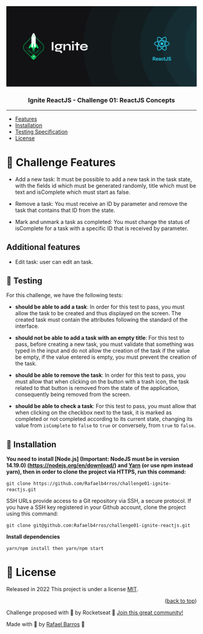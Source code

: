 <div align="center">
    <img src="./public/images/ignite.png" alt="Ignite" width="1000">
</div>

<h3 align="center"> 
   Ignite ReactJS - Challenge 01: ReactJS Concepts
</h3>

---

- [Features](#rocket-features)
- [Installation](#construction_worker-installation)
- [Testing Specification](#syringe-TestingSpecification)
- [License](#closed_book-license)

# :rocket: Challenge Features

- Add a new task: It must be possible to add a new task in the task state, with the fields id which must be generated randomly, title which must be text and isComplete which must start as false.

- Remove a task: You must receive an ID by parameter and remove the task that contains that ID from the state.

- Mark and unmark a task as completed: You must change the status of isComplete for a task with a specific ID that is received by parameter.

## Additional features

- Edit task: user can edit an task.

## :syringe: Testing

For this challenge, we have the following tests:

- **should be able to add a task**: In order for this test to pass, you must allow the task to be created and thus displayed on the screen. The created task must contain the attributes following the standard of the interface.

- **should not be able to add a task with an empty title**: For this test to pass, before creating a new task, you must validate that something was typed in the input and do not allow the creation of the task if the value be empty, if the value entered is empty, you must prevent the creation of the task.

- **should be able to remove the task**: In order for this test to pass, you must allow that when clicking on the button with a trash icon, the task related to that button is removed from the state of the application, consequently being removed from the screen.

- **should be able to check a task**: For this test to pass, you must allow that when clicking on the checkbox next to the task, it is marked as completed or not completed according to its current state, changing its value from `isComplete` to `false` to `true` or conversely, from `true` to `false`.

## :construction_worker: Installation

**You need to install [Node.js] (Important: NodeJS must be in version 14.19.0) (https://nodejs.org/en/download/) and [Yarn](https://yarnpkg.com/) (or use npm instead yarn), then in order to clone the project via HTTPS, run this command:**

```
git clone https://github.com/Rafaelb4rros/challenge01-ignite-reactjs.git
```

SSH URLs provide access to a Git repository via SSH, a secure protocol. If you have a SSH key registered in your Github account, clone the project using this command:

```
git clone git@github.com:Rafaelb4rros/challenge01-ignite-reactjs.git
```

**Install dependencies**

```
yarn/npm install then yarn/npm start
```

<!-- LICENSE -->

# :closed_book: License

Released in 2022
This project is under a license [MIT](./LICENSE).

<p align="right">(<a href="#top">back to top</a>)</p>

Challenge proposed with 💜 by Rocketseat 👋 [Join this great community!](https://discordapp.com/invite/gCRAFhc)

Made with 💜 by [Rafael Barros](https://github.com/Rafaelb4rros) 🚀
